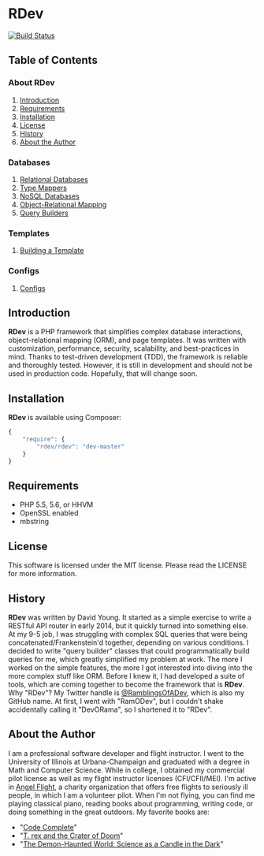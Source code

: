 # RDev
[![Build Status](https://travis-ci.org/ramblingsofadev/RDev.svg?branch=master)](https://travis-ci.org/ramblingsofadev/RDev)
## Table of Contents
### About RDev
1. [Introduction](#introduction)
2. [Requirements](#requirements)
3. [Installation](#installation)
4. [License](#license)
5. [History](#history)
6. [About the Author](#about-the-author)

### Databases
1. [Relational Databases](https://github.com/ramblingsofadev/RDev/tree/master/application/rdev/models/databases/sql)
  1. [Type Mappers](https://github.com/ramblingsofadev/RDev/tree/master/application/rdev/models/databases/sql/providers)
2. [NoSQL Databases](https://github.com/ramblingsofadev/RDev/tree/master/application/rdev/models/databases/nosql)
3. [Object-Relational Mapping](https://github.com/ramblingsofadev/RDev/tree/master/application/rdev/models/orm)
4. [Query Builders](https://github.com/ramblingsofadev/RDev/tree/master/application/rdev/models/databases/sql/querybuilders)

### Templates
1. [Building a Template](https://github.com/ramblingsofadev/RDev/tree/master/application/rdev/views)

### Configs
1. [Configs](https://github.com/ramblingsofadev/RDev/tree/master/application/rdev/models/configs)

## Introduction
**RDev** is a PHP framework that simplifies complex database interactions, object-relational mapping (ORM), and page templates.  It was written with customization, performance, security, scalability, and best-practices in mind.  Thanks to test-driven development (TDD), the framework is reliable and thoroughly tested.  However, it is still in development and should not be used in production code.  Hopefully, that will change soon.

## Installation
**RDev** is available using Composer:
```javascript
{
    "require": {
        "rdev/rdev": "dev-master"
    }
}
```

## Requirements
* PHP 5.5, 5.6, or HHVM
* OpenSSL enabled
* mbstring

## License
This software is licensed under the MIT license.  Please read the LICENSE for more information.

## History
**RDev** was written by David Young.  It started as a simple exercise to write a RESTful API router in early 2014, but it quickly turned into something else.  At my 9-5 job, I was struggling with complex SQL queries that were being concatenated/Frankenstein'd together, depending on various conditions.  I decided to write "query builder" classes that could programmatically build queries for me, which greatly simplified my problem at work.  The more I worked on the simple features, the more I got interested into diving into the more complex stuff like ORM.  Before I knew it, I had developed a suite of tools, which are coming together to become the framework that is **RDev**.  Why "RDev"?  My Twitter handle is [@RamblingsOfADev](https://www.twitter.com/ramblingsofadev), which is also my GitHub name.  At first, I went with "RamODev", but I couldn't shake accidentally calling it "DevORama", so I shortened it to "RDev".

## About the Author
I am a professional software developer and flight instructor.  I went to the University of Illinois at Urbana-Champaign and graduated with a degree in Math and Computer Science.  While in college, I obtained my commercial pilot license as well as my flight instructor licenses (CFI/CFII/MEI).  I'm active in [Angel Flight](http://angelflightcentral.org/), a charity organization that offers free flights to seriously ill people, in which I am a volunteer pilot.  When I'm not flying, you can find me playing classical piano, reading books about programming, writing code, or doing something in the great outdoors. My favorite books are:
* "[Code Complete](http://www.amazon.com/Code-Complete-Practical-Handbook-Construction/dp/0735619670)"
* "[T. rex and the Crater of Doom](http://www.amazon.com/Crater-Doom-Princeton-Science-Library/dp/0691131031)"
* "[The Demon-Haunted World: Science as a Candle in the Dark](http://www.amazon.com/The-Demon-Haunted-World-Science-Candle/dp/0345409469)"